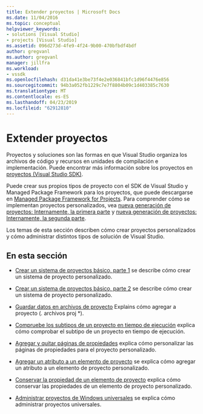 ```yaml
---
title: Extender proyectos | Microsoft Docs
ms.date: 11/04/2016
ms.topic: conceptual
helpviewer_keywords:
- solutions [Visual Studio]
- projects [Visual Studio]
ms.assetid: 096d273d-4fe9-4f24-9b00-470bfbdf4bdf
author: gregvanl
ms.author: gregvanl
manager: jillfra
ms.workload:
- vssdk
ms.openlocfilehash: d31da41e3be73f4e2e036841bfc1d96f4476e856
ms.sourcegitcommit: 94b3a052fb1229c7e7f8804b09c1d403385c7630
ms.translationtype: MT
ms.contentlocale: es-ES
ms.lasthandoff: 04/23/2019
ms.locfileid: "62912810"
---
```

# <a name="extend-projects"></a>Extender proyectos
Proyectos y soluciones son las formas en que Visual Studio organiza los archivos de código y recursos en unidades de compilación e implementación. Puede encontrar más información sobre los proyectos en [proyectos (Visual Studio SDK)](../extensibility/extending-projects.md).

 Puede crear sus propios tipos de proyecto con el SDK de Visual Studio y Managed Package Framework para los proyectos, que puede descargarse en [Managed Package Framework for Projects](https://github.com/tunnelvisionlabs/MPFProj10). Para comprender cómo se implementan proyectos personalizados, vea [nueva generación de proyectos: Internamente, la primera parte](../extensibility/internals/new-project-generation-under-the-hood-part-one.md) y [nueva generación de proyectos: Internamente, la segunda parte](../extensibility/internals/new-project-generation-under-the-hood-part-two.md).

 Los temas de esta sección describen cómo crear proyectos personalizados y cómo administrar distintos tipos de solución de Visual Studio.

## <a name="in-this-section"></a>En esta sección
- [Crear un sistema de proyectos básico, parte 1](../extensibility/creating-a-basic-project-system-part-1.md) se describe cómo crear un sistema de proyecto personalizado.

- [Crear un sistema de proyectos básico, parte 2](../extensibility/creating-a-basic-project-system-part-2.md) se describe cómo crear un sistema de proyecto personalizado.

- [Guardar datos en archivos de proyecto](../extensibility/saving-data-in-project-files.md) Explains cómo agregar a proyecto (<em>.</em> archivos proj *).

- [Compruebe los subtipos de un proyecto en tiempo de ejecución](../extensibility/verifying-subtypes-of-a-project-at-run-time.md) explica cómo comprobar el subtipo de un proyecto en tiempo de ejecución.

- [Agregar y quitar páginas de propiedades](../extensibility/adding-and-removing-property-pages.md) explica cómo personalizar las páginas de propiedades para el proyecto personalizado.

- [Agregar un atributo a un elemento de proyecto](../extensibility/adding-an-attribute-to-a-project-item.md) se explica cómo agregar un atributo a un elemento de proyecto personalizado.

- [Conservar la propiedad de un elemento de proyecto](../extensibility/persisting-the-property-of-a-project-item.md) explica cómo conservar las propiedades de un elemento de proyecto personalizado.

- [Administrar proyectos de Windows universales](../extensibility/managing-universal-windows-projects.md) se explica cómo administrar proyectos universales.